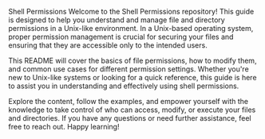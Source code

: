 Shell Permissions
Welcome to the Shell Permissions repository! This guide is designed to help you understand and manage file and directory permissions in a Unix-like environment. In a Unix-based operating system, proper permission management is crucial for securing your files and ensuring that they are accessible only to the intended users.

This README will cover the basics of file permissions, how to modify them, and common use cases for different permission settings. Whether you're new to Unix-like systems or looking for a quick reference, this guide is here to assist you in understanding and effectively using shell permissions.

Explore the content, follow the examples, and empower yourself with the knowledge to take control of who can access, modify, or execute your files and directories. If you have any questions or need further assistance, feel free to reach out. Happy learning!



